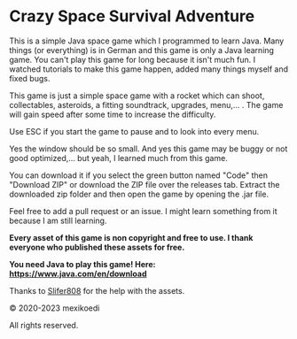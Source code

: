# Crazy Space Survival Adventure

This is a simple Java space game which I programmed to learn Java. 
Many things (or everything) is in German and this game is only a Java learning game. 
You can't play this game for long because it isn't much fun. I watched tutorials to make this game happen, added many things myself and fixed bugs. 

This game is just a simple space game with a rocket which can shoot, collectables, asteroids, a fitting soundtrack, upgrades, menu,... . 
The game will gain speed after some time to increase the difficulty.

Use ESC if you start the game to pause and to look into every menu. 

Yes the window should be so small.
And yes this game may be buggy or not good optimized,... but yeah, I learned much from this game.


You can download it if you select the green button named "Code" then "Download ZIP" or download the ZIP file over the releases tab. Extract the downloaded zip folder and then open the game by opening the .jar file.


Feel free to add a pull request or an issue. I might learn something from it because I am still learning.  


**Every asset of this game is non copyright and free to use. I thank everyone who published these assets for free.**

**You need Java to play this game! Here: https://www.java.com/en/download**

Thanks to [Slifer808](https://steamcommunity.com/profiles/76561198347469960) for the help with the assets.

© 2020-2023 mexikoedi 

All rights reserved.
